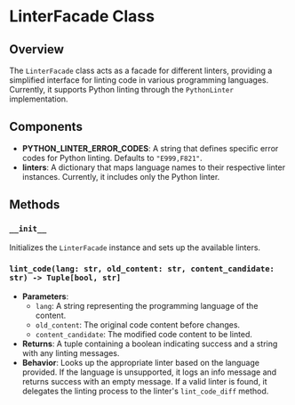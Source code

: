 # LinterFacade Class

## Overview
The `LinterFacade` class acts as a facade for different linters, providing a simplified interface for linting code in various programming languages. Currently, it supports Python linting through the `PythonLinter` implementation.

## Components
- **PYTHON_LINTER_ERROR_CODES**: A string that defines specific error codes for Python linting. Defaults to `"E999,F821"`.
- **linters**: A dictionary that maps language names to their respective linter instances. Currently, it includes only the Python linter.

## Methods
### `__init__`
Initializes the `LinterFacade` instance and sets up the available linters.

### `lint_code(lang: str, old_content: str, content_candidate: str) -> Tuple[bool, str]`
- **Parameters**:
  - `lang`: A string representing the programming language of the content.
  - `old_content`: The original code content before changes.
  - `content_candidate`: The modified code content to be linted.
- **Returns**: A tuple containing a boolean indicating success and a string with any linting messages.
- **Behavior**: Looks up the appropriate linter based on the language provided. If the language is unsupported, it logs an info message and returns success with an empty message. If a valid linter is found, it delegates the linting process to the linter's `lint_code_diff` method.